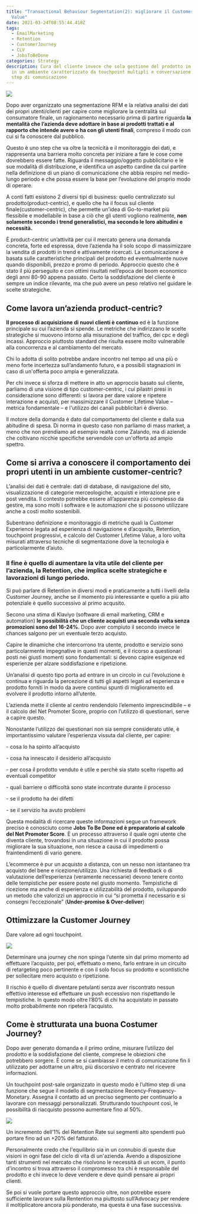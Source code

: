 ```yaml
---
title: "Transactional Behaviour Segmentation(2): migliorare il Customer Lifetime
  Value"
date: 2021-03-24T08:55:44.418Z
tags:
  - EmailMarketing
  - Retention
  - CustomerJourney
  - CLV
  - JobsToBeDone
categories: Strategy
description: Cura del cliente invece che sola gestione del prodotto in vendita,
  in un ambiente caratterizzato da touchpoint multipli e conversazione ad ogni
  step di comunicazione
---
```

![](/images/uploads/1_6uxb2d6wvg8_l3zwl0bw6a.jpeg)

Dopo aver organizzato una segmentazione RFM e la relativa analisi dei dati dei propri utenti/clienti per capire come migliorare la centralità sul consumatore finale, un ragionamento necessario prima di partire riguarda **la mentalità che l’azienda deve adottare in base ai prodotti trattati e al rapporto che intende avere o ha con gli utenti finali**, compreso il modo con cui si fa conoscere dal pubblico.

Questo è uno step che va oltre la tecnicità e il monitoraggio dei dati, e rappresenta una barriera molto concreta per iniziare a fare le cose come dovrebbero essere fatte. Riguarda il messaggio/oggetto pubblicitario e le sue modalità di distribuzione, e identifica un aspetto cardine da cui partire nella definizione di un piano di comunicazione che abbia respiro nel medio-lungo periodo e che possa essere la base per l’evoluzione del proprio modo di operare.

A conti fatti esistono 2 diversi tipi di business: quello centralizzato sul prodotto(product-centric), e quello che ha il focus sul cliente finale(customer-centric), che permette un'idea di Go-to-market più flessibile e modellabile in base a ciò che gli utenti vogliono realmente, **non solamente secondo i trend generalistici, ma secondo le loro abitudini e necessità.**

È product-centric un’attività per cui il mercato genera una domanda concreta, forte ed espressa, dove l’azienda ha il solo scopo di massimizzare la vendita di prodotti in trend e attivamente ricercati. La comunicazione è basata sulle caratteristiche principali del prodotto ed eventualmente nuove quando disponibili, prezzo e promo di periodo. Approccio questo che è stato il più perseguito e con ottimi risultati nell’epoca del boom economico degli anni 80-90 appena passato. Certo la soddisfazione del cliente è sempre un indice rilevante, ma che può avere un peso relativo nel guidare le scelte strategiche. 

## Come lavora un’azienda product-centric?

**Il processo di acquisizione di nuovi clienti è continuo** ed è la funzione principale su cui l’azienda si spende. Le metriche che indirizzano le scelte strategiche si muovono intorno alla misurazione del traffico, dei cpc e degli incassi. Approccio piuttosto standard che risulta essere molto vulnerabile alla concorrenza e al cambiamento del mercato.

Chi lo adotta di solito potrebbe andare incontro nel tempo ad una più o meno forte incertezza sull’andamento futuro, e a possibili stagnazioni in caso di un'offerta poco ampia e generalizzata.

Per chi invece si sforza di mettere in atto un approccio basato sul cliente, parliamo di una visione di tipo customer-centric, i cui pilastri presi in considerazione sono differenti: si lavora per dare valore e ripetere interazione e acquisti, per massimizzare il Customer Lifetime Value – metrica fondamentale – e l'utilizzo dei canali pubblicitari è diverso.

Il motore della domanda è dato dal comportamento del cliente e dalla sua abitudine di spesa. Di norma in questo caso non parliamo di mass market, a meno che non prendiamo ad esempio realtà come Zalando, ma di aziende che coltivano nicchie specifiche servendole con un'offerta ad ampio spettro. 

## Come si arriva a conoscere il comportamento dei propri utenti in un ambiente customer-centric? 

L’analisi dei dati è centrale: dati di database, di navigazione del sito, visualizzazione di categorie merceologiche, acquisti e interazione pre e post vendita. Il contesto potrebbe essere all’apparenza più complesso da gestire, ma sono molti i software e le automazioni che si possono utilizzare anche a costi molto sostenibili.

Subentrano definizione e monitoraggio di metriche quali la Customer Experience legata ad esperienza di navigazione e d’acqusito, Retention, touchpoint progressivi, e calcolo del Customer Lifetime Value, a loro volta misurati attraverso tecniche di segmentazione dove la tecnologia è particolarmente d’aiuto.

### **Il fine è quello di aumentare la vita utile del cliente per l’azienda, la Retention, che implica scelte strategiche e lavorazioni di lungo periodo.**

Si può parlare di Retention in diversi modi e praticamente a tutti i livelli della Customer Journey, anche se il momento più interessante e quello a più alto potenziale è quello successivo al primo acqusito. 

Secono una stima di Klaviyo (software di email marketing, CRM e automation) **le possibilità che un cliente acquisti una seconda volta senza promozioni sono del 16-24%**. Dopo aver compiuto il secondo invece le chances salgono per un eventuale terzo acquisto. 

Capire le dinamiche che intercorrono tra utente, prodotto e servizio sono particolarmente impegnative in questi momenti, e il ricorso a questionari posti nei giusti momenti sono fondamentali: si devono capire esigenze ed esperienze per alzare soddisfazione e ripetizione.

Un’analisi di questo tipo porta ad entrare in un circolo in cui l’evoluzione è continua e riguarda la percezione di tutti gli aspetti legati ad esperienza e prodotto forniti in modo da avere continui spunti di miglioramento ed evolvere il prodotto intorno all’utente.

L’azienda mette il cliente al centro rendendolo l’elemento imprescindibile – e il calcolo del Net Promoter Score, proprio con l’utilizzo di questionari, serve a capire questo.

Nonostante l’utilizzo dei questionari non sia sempre considerato utile, è importantissimo valutare l’esperienza vissuta dal cliente, per capire:

\- cosa lo ha spinto all’acquisto

\- cosa ha innescato il desiderio all’acquisto

\- per cosa il prodotto venduto è utile e perchè sia stato scelto rispetto ad eventuali competitor

\- quali barriere o difficoltà sono state incontrate durante il processo

\- se il prodotto ha dei difetti

\- se il servizio ha avuto problemi

Questa modalità di ricercare queste informazioni segue un framework preciso è conosciuto come **Jobs To Be Done ed è preparatorio al calcolo del Net Promoter Score**. È un processo attraverso il quale ogni utente che diventa cliente, trovandosi in una situazione in cui il prodotto possa migliorare la sua situazione, non riesce a causa di impedimenti o fraintendimenti di vario genere.

L’ecommerce è pur un acquisto a distanza, con un nesso non istantaneo tra acquisto del bene e ricezione/utilizzo. Una richiesta di feedback o di valutazione dell’esperienza (veramente necessarie) devono tenere conto delle tempistiche per essere poste nel giusto momento. Tempistiche di ricezione ma anche di esperienza e utilizzabilità del prodotto, sviluppando un metodo che valorizzi un approccio in cui “si prometta il necessario e si consegni l’eccezionale” (**Under-promise & Over-deliver**)

## Ottimizzare la Customer Journey

Dare valore ad ogni touchpoint.

![](/images/uploads/screen-shot-2021-02-24-at-11.23.07.png)

Determinare una journey che non spinga l’utente sin dal primo momento ad effettuare l’acquisto, per poi, effettuato o meno, farlo entrare in un circuito di retargeting poco pertinente e con il solo focus su prodotto e scontistiche per sollecitare mero acquisto o ripetizione. 

Il rischio è quello di diventare petulanti senza aver riscontrato nessun effettivo interesse ed effettuare un push eccessivo non rispettando le tempistiche. In questo modo oltre l’80% di chi ha acquistato in passato molto probabilmente non ripeterà l’acquisto.

## Come è strutturata una buona Costumer Journey?

Dopo aver generato domanda e il primo ordine, misurare l’utilizzo del prodotto e la soddisfazione del cliente, comprese le obiezioni che potrebbero sorgere. È come se si cambiasse il metro di comunicazione fin li utilizzato per adottarne un altro, più discorsivo e centrato nel ricevere informazioni. 

Un touchpoint post-sale organizzato in questo modo è l’ultimo step di una funzione che segue il modello di segmentazione Recency-Frequency-Monetary. Assegna il contatto ad un preciso segmento per continuarlo a lavorare con messaggi personalizzati. Strutturando touchpount così, le possibilità di riacquisto possono aumentare fino al 50%.

![](/images/uploads/screen-shot-2021-02-24-at-11.25.03.png)

Un incremento dell’1% del Retention Rate sui segmenti alto spendenti può portare fino ad un +20% del fatturato.

Personalmente credo che l'equilibrio sia in un connubio di queste due visioni in ogni fase del ciclo di vita di un'azienda. Avendo a disposizione tanti strumenti nel mercato che risolvono le necessità di un ecom, il punto d'incontro si trova attraverso il compromesso tra chi è responsabile del prodotto e chi invece lo deve vendere e deve quindi pensare ai propri clienti.

Se poi si vuole portare questo approccio oltre, non potrebbe essere sufficiente lavorare sulla Rentention ma piuttosto sull’Advocacy per rendere il moltiplicatore ancora più ponderato, ma questa è una fase successiva.